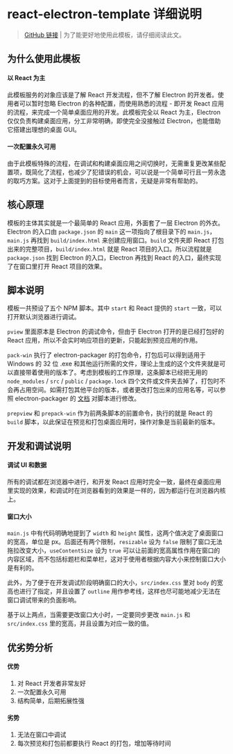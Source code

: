 # react-electron-template 详细说明

> [GitHub 链接](https://github.com/purple4pur/react-electron-template) | 为了能更好地使用此模板，请仔细阅读此文。

## 为什么使用此模板

#### 以 React 为主

此模板服务的对象应该是了解 React 开发流程，但不了解 Electron 的开发者。使用者可以暂时忽略 Electron 的各种配置，而使用熟悉的流程 - 即开发 React 应用的流程，来完成一个简单桌面应用的开发。此模板完全以 React 为主，Electron 仅仅负责构建桌面应用，分工非常明确，即使完全没接触过 Electron，也能借助它搭建出理想的桌面 GUI。

#### 一次配置永久可用

由于此模板特殊的流程，在调试和构建桌面应用之间切换时，无需重复更改某些配置项，既简化了流程，也减少了犯错误的机会，可以说是一个简单可行且一劳永逸的取巧方案。这对于上面提到的目标使用者而言，无疑是非常有帮助的。

## 核心原理

模板的主体其实就是一个最简单的 React 应用，外面套了一层 Electron 的外衣。Electron 的入口由 `package.json` 的 `main` 这一项指向了根目录下的 `main.js`，`main.js` 再找到 `build/index.html` 来创建应用窗口。`build` 文件夹即 React 打包出来的完整项目，`build/index.html` 就是 React 项目的入口。所以流程就是 `package.json` 找到 Electron 的入口，Electron 再找到 React 的入口，最终实现了在窗口里打开 React 项目的效果。

## 脚本说明

模板一共预设了五个 NPM 脚本。其中 `start` 和 React 提供的 `start` 一致，可以打开默认浏览器进行调试。

`pview` 里面原本是 Electron 的调试命令，但由于 Electron 打开的是已经打包好的 React 应用，所以不会实时响应项目的更新，只能起到预览应用的作用。

`pack-win` 执行了 electron-packager 的打包命令，打包后可以得到适用于 Windows 的 32 位 .exe 和其他运行所需的文件，理论上生成的这个文件夹就是可以直接带着使用的版本了。考虑到模板的工作原理，这条脚本已经把无用的 `node_modules` / `src` / `public` / `package.lock` 四个文件或文件夹去掉了，打包时不会再占用空间。如需打包其他平台的版本，或者更改打包出来的应用名等，可以参照 electron-packager 的 [文档](https://github.com/electron/electron-packager#usage) 对脚本进行修改。

`prepview` 和 `prepack-win` 作为前两条脚本的前置命令，执行的就是 React 的 `build` 脚本，以此保证在预览和打包桌面应用时，操作对象是当前最新的版本。

## 开发和调试说明

#### 调试 UI 和数据

所有的调试都在浏览器中进行，和开发 React 应用时完全一致，最终在桌面应用里实现的效果，和调试时在浏览器看到的效果是一样的，因为都运行在浏览器内核上。

#### 窗口大小

`main.js` 中有代码明确地提到了 `width` 和 `height` 属性，这两个值决定了桌面窗口的宽高，单位是 px。后面还有两个限制，`resizable` 设为 `false` 限制了窗口无法拖拉改变大小，`useContentSize` 设为 `true` 可以让前面的宽高属性作用在窗口的内容区域，而不包括标题栏和菜单栏，这对于使用者根据内容大小来控制窗口大小是有利的。

此外，为了便于在开发调试阶段明确窗口的大小，`src/index.css` 里对 `body` 的宽高也进行了指定，并且设置了 `outline` 用作参考线，这样也尽可能地减少无法在窗口调试带来的负面影响。

基于以上两点，当需要更改窗口大小时，一定要同步更改 `main.js` 和 `src/index.css` 里的宽高，并且设置为对应一致的值。

## 优劣势分析

#### 优势

1. 对 React 开发者非常友好
2. 一次配置永久可用
3. 结构简单，后期拓展性强

#### 劣势

1. 无法在窗口中调试
2. 每次预览和打包前都要执行 React 的打包，增加等待时间
